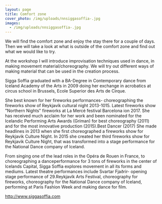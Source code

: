 ```yaml
---
layout: page
title: Comfort zone
cover_photo: /img/uploads/nnsiggasoffia-.jpg
images:
  - /img/uploads/nnsiggasoffia-.jpg
---
```

We will find the comfort zone and enjoy the stay there for a couple of days. Then we will take a look at what is outside of the comfort zone and find out what we would like to try.

At the workshop I will introduce improvisation techniques used in dance, in making movement material/choreography. We will try out different ways of making material that can be used in the creation process.



Sigga Soffia graduated with a BA-Degree in Contemporary dance from Iceland Academy of the Arts in 2009 doing her exchange in acrobatics at circus school in Brussels, Ecole Superior des Arts de Cirque.

She best known for her fireworks performances- choreographing the fireworks show of Reykjavík cultural night 2013-1015. Latest fireworks show "Northern Nights" fireworks at La Mercé festival Barcelona ion 2017. She has received much acclaim for her work and been nominated for the Icelandic Performing Arts Awards (Gríman) for best choreography (2011) and for the most innovative production (2015).Best Dancer (2017) She made headlines in 2013 when she first choreographed a fireworks show for Reykjavik Culture Night. In 2015 she created her third fireworks show for Reykjavik Culture Night, that was transformed into a stage performance for the National Dance company of Iceland.

From singing one of the lead roles in the Opéra de Rouen in France, to choreographing a danceperformance for 3 tons of fireworks in the center of Icelands Capital, Sigga Soffia explores movement in all its forms and mediums. Latest theatre performances include Svartar Fjaðrir- opening stage performance of 29.Reykjavík Arts Festival, choreography for fireworks, choreography for the National Dance company of Iceland, performing at Paris Fashion Week and making dance for film.



<http://www.siggasoffia.com>
